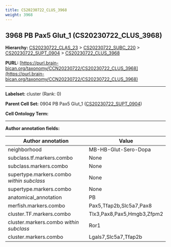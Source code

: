 ```yaml
---
title: CS20230722_CLUS_3968
weight: 3968
---
```

## 3968 PB Pax5 Glut_1 (CS20230722_CLUS_3968)
<b>Hierarchy: </b>
[CS20230722_CLAS_23](../CS20230722_CLAS_23) >
[CS20230722_SUBC_220](../CS20230722_SUBC_220) >
[CS20230722_SUPT_0904](../CS20230722_SUPT_0904) >
[CS20230722_CLUS_3968](../CS20230722_CLUS_3968)

**PURL:** [https://purl.brain-bican.org/taxonomy/CCN20230722/CS20230722_CLUS_3968](https://purl.brain-bican.org/taxonomy/CCN20230722/CS20230722_CLUS_3968)

---


**Labelset:** cluster (Rank: 0)

**Parent Cell Set:** 0904 PB Pax5 Glut_1 ([CS20230722_SUPT_0904](../CS20230722_SUPT_0904))



**Cell Ontology Term:** 

[MARKER GENES.]: #


---

[TRANSFERRED ANNOTATIONS.]: #


[AUTHOR ANNOTATION FIELDS.]: #


**Author annotation fields:**

| Author annotation | Value |
|-------------------|-------|
|neighborhood|MB-HB-Glut-Sero-Dopa|
|subclass.tf.markers.combo|None|
|subclass.markers.combo|None|
|supertype.markers.combo _within subclass_|None|
|supertype.markers.combo|None|
|anatomical_annotation|PB|
|merfish.markers.combo|Pax5,Tfap2b,Slc5a7,Pax8|
|cluster.TF.markers.combo|Tlx3,Pax8,Pax5,Hmgb3,Zfpm2|
|cluster.markers.combo _within subclass_|Ror1|
|cluster.markers.combo|Lgals7,Slc5a7,Tfap2b|
